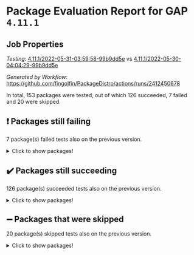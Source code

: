 # Package Evaluation Report for GAP `4.11.1`

## Job Properties

*Testing:* [4.11.1/2022-05-31-03:59:58-99b9dd5e](https://github.com/fingolfin/PackageDistro/blob/data/reports/4.11.1/2022-05-31-03:59:58-99b9dd5e) vs [4.11.1/2022-05-30-04:04:29-99b9dd5e](https://github.com/fingolfin/PackageDistro/blob/data/reports/4.11.1/2022-05-30-04:04:29-99b9dd5e)

*Generated by Workflow:* https://github.com/fingolfin/PackageDistro/actions/runs/2412450678

In total, 153 packages were tested, out of which 126 succeeded, 7 failed and 20 were skipped.

## :exclamation: Packages still failing

7 package(s) failed tests also on the previous version.
<details><summary>Click to show packages!</summary>

- fining 1.4.1 [(failure)](https://github.com/fingolfin/PackageDistro/runs/6663924672?check_suite_focus=true)
- francy 1.2.4 [(failure)](https://github.com/fingolfin/PackageDistro/runs/6663924873?check_suite_focus=true)
- hap 1.39 [(failure)](https://github.com/fingolfin/PackageDistro/runs/6663925424?check_suite_focus=true)
- normalizinterface 1.3.2 [(failure)](https://github.com/fingolfin/PackageDistro/runs/6663926630?check_suite_focus=true)
- packagemanager 1.2 [(failure)](https://github.com/fingolfin/PackageDistro/runs/6663926813?check_suite_focus=true)
- recog 1.3.2 [(failure)](https://github.com/fingolfin/PackageDistro/runs/6663927414?check_suite_focus=true)
- semigroups 4.0.0 [(failure)](https://github.com/fingolfin/PackageDistro/runs/6663928029?check_suite_focus=true)
</details>

## :heavy_check_mark: Packages still succeeding

126 package(s) succeeded tests also on the previous version.
<details><summary>Click to show packages!</summary>

- ace 5.4 [(success)](https://github.com/fingolfin/PackageDistro/runs/6663922682?check_suite_focus=true)
- aclib 1.3.2 [(success)](https://github.com/fingolfin/PackageDistro/runs/6663922737?check_suite_focus=true)
- agt 0.2 [(success)](https://github.com/fingolfin/PackageDistro/runs/6663922804?check_suite_focus=true)
- alnuth 3.2.1 [(success)](https://github.com/fingolfin/PackageDistro/runs/6663922850?check_suite_focus=true)
- anupq 3.2.6 [(success)](https://github.com/fingolfin/PackageDistro/runs/6663922901?check_suite_focus=true)
- atlasrep 2.1.2 [(success)](https://github.com/fingolfin/PackageDistro/runs/6663922967?check_suite_focus=true)
- autodoc 2022.03.10 [(success)](https://github.com/fingolfin/PackageDistro/runs/6663923023?check_suite_focus=true)
- automata 1.15 [(success)](https://github.com/fingolfin/PackageDistro/runs/6663923069?check_suite_focus=true)
- automgrp 1.3.2 [(success)](https://github.com/fingolfin/PackageDistro/runs/6663923126?check_suite_focus=true)
- autpgrp 1.10.2 [(success)](https://github.com/fingolfin/PackageDistro/runs/6663923177?check_suite_focus=true)
- cap 2022.05-08 [(success)](https://github.com/fingolfin/PackageDistro/runs/6663923267?check_suite_focus=true)
- caratinterface 2.3.3 [(success)](https://github.com/fingolfin/PackageDistro/runs/6663923347?check_suite_focus=true)
- cddinterface 2020.06.24 [(success)](https://github.com/fingolfin/PackageDistro/runs/6663923414?check_suite_focus=true)
- circle 1.6.5 [(success)](https://github.com/fingolfin/PackageDistro/runs/6663923478?check_suite_focus=true)
- classicpres 1.22 [(success)](https://github.com/fingolfin/PackageDistro/runs/6663923541?check_suite_focus=true)
- cohomolo 1.6.10 [(success)](https://github.com/fingolfin/PackageDistro/runs/6663923618?check_suite_focus=true)
- congruence 1.2.4 [(success)](https://github.com/fingolfin/PackageDistro/runs/6663923670?check_suite_focus=true)
- corelg 1.56 [(success)](https://github.com/fingolfin/PackageDistro/runs/6663923734?check_suite_focus=true)
- crime 1.6 [(success)](https://github.com/fingolfin/PackageDistro/runs/6663923794?check_suite_focus=true)
- crisp 1.4.5 [(success)](https://github.com/fingolfin/PackageDistro/runs/6663923856?check_suite_focus=true)
- crypting 0.10 [(success)](https://github.com/fingolfin/PackageDistro/runs/6663923921?check_suite_focus=true)
- cryst 4.1.24 [(success)](https://github.com/fingolfin/PackageDistro/runs/6663923970?check_suite_focus=true)
- crystcat 1.1.9 [(success)](https://github.com/fingolfin/PackageDistro/runs/6663924019?check_suite_focus=true)
- ctbllib 1.3.4 [(success)](https://github.com/fingolfin/PackageDistro/runs/6663924054?check_suite_focus=true)
- cubefree 1.19 [(success)](https://github.com/fingolfin/PackageDistro/runs/6663924105?check_suite_focus=true)
- curlinterface 2.2.2 [(success)](https://github.com/fingolfin/PackageDistro/runs/6663924162?check_suite_focus=true)
- cvec 2.7.5 [(success)](https://github.com/fingolfin/PackageDistro/runs/6663924223?check_suite_focus=true)
- datastructures 0.2.7 [(success)](https://github.com/fingolfin/PackageDistro/runs/6663924291?check_suite_focus=true)
- deepthought 1.0.5 [(success)](https://github.com/fingolfin/PackageDistro/runs/6663924330?check_suite_focus=true)
- design 1.7 [(success)](https://github.com/fingolfin/PackageDistro/runs/6663924386?check_suite_focus=true)
- difsets 2.3.1 [(success)](https://github.com/fingolfin/PackageDistro/runs/6663924434?check_suite_focus=true)
- digraphs 1.5.3 [(success)](https://github.com/fingolfin/PackageDistro/runs/6663924487?check_suite_focus=true)
- edim 1.3.5 [(success)](https://github.com/fingolfin/PackageDistro/runs/6663924517?check_suite_focus=true)
- example 4.3.1 [(success)](https://github.com/fingolfin/PackageDistro/runs/6663924546?check_suite_focus=true)
- factint 1.6.3 [(success)](https://github.com/fingolfin/PackageDistro/runs/6663924583?check_suite_focus=true)
- ferret 1.0.7 [(success)](https://github.com/fingolfin/PackageDistro/runs/6663924622?check_suite_focus=true)
- fga 1.4.0 [(success)](https://github.com/fingolfin/PackageDistro/runs/6663924646?check_suite_focus=true)
- float 1.0.3 [(success)](https://github.com/fingolfin/PackageDistro/runs/6663924704?check_suite_focus=true)
- format 1.4.3 [(success)](https://github.com/fingolfin/PackageDistro/runs/6663924731?check_suite_focus=true)
- forms 1.2.7 [(success)](https://github.com/fingolfin/PackageDistro/runs/6663924764?check_suite_focus=true)
- fplsa 1.2.5 [(success)](https://github.com/fingolfin/PackageDistro/runs/6663924799?check_suite_focus=true)
- fr 2.4.8 [(success)](https://github.com/fingolfin/PackageDistro/runs/6663924838?check_suite_focus=true)
- fwtree 1.3 [(success)](https://github.com/fingolfin/PackageDistro/runs/6663924921?check_suite_focus=true)
- gbnp 1.0.5 [(success)](https://github.com/fingolfin/PackageDistro/runs/6663924946?check_suite_focus=true)
- generalizedmorphismsforcap 2022.05-01 [(success)](https://github.com/fingolfin/PackageDistro/runs/6663924995?check_suite_focus=true)
- genss 1.6.6 [(success)](https://github.com/fingolfin/PackageDistro/runs/6663925032?check_suite_focus=true)
- gradedringforhomalg 2022.03-01 [(success)](https://github.com/fingolfin/PackageDistro/runs/6663925070?check_suite_focus=true)
- grape 4.8.5 [(success)](https://github.com/fingolfin/PackageDistro/runs/6663925116?check_suite_focus=true)
- groupoids 1.69 [(success)](https://github.com/fingolfin/PackageDistro/runs/6663925171?check_suite_focus=true)
- grpconst 2.6.2 [(success)](https://github.com/fingolfin/PackageDistro/runs/6663925259?check_suite_focus=true)
- guarana 0.96.3 [(success)](https://github.com/fingolfin/PackageDistro/runs/6663925314?check_suite_focus=true)
- guava 3.16 [(success)](https://github.com/fingolfin/PackageDistro/runs/6663925382?check_suite_focus=true)
- hapcryst 0.1.14 [(success)](https://github.com/fingolfin/PackageDistro/runs/6663925475?check_suite_focus=true)
- hecke 1.5.3 [(success)](https://github.com/fingolfin/PackageDistro/runs/6663925523?check_suite_focus=true)
- help 3.5 [(success)](https://github.com/fingolfin/PackageDistro/runs/6663925558?check_suite_focus=true)
- idrel 2.43 [(success)](https://github.com/fingolfin/PackageDistro/runs/6663925593?check_suite_focus=true)
- images 1.3.1 [(success)](https://github.com/fingolfin/PackageDistro/runs/6663925632?check_suite_focus=true)
- intpic 0.2.4 [(success)](https://github.com/fingolfin/PackageDistro/runs/6663925662?check_suite_focus=true)
- io 4.7.2 [(success)](https://github.com/fingolfin/PackageDistro/runs/6663925697?check_suite_focus=true)
- irredsol 1.4.3 [(success)](https://github.com/fingolfin/PackageDistro/runs/6663925730?check_suite_focus=true)
- json 2.1.0 [(success)](https://github.com/fingolfin/PackageDistro/runs/6663925774?check_suite_focus=true)
- jupyterkernel 1.4.1 [(success)](https://github.com/fingolfin/PackageDistro/runs/6663925827?check_suite_focus=true)
- jupyterviz 1.5.1 [(success)](https://github.com/fingolfin/PackageDistro/runs/6663925860?check_suite_focus=true)
- kan 1.34 [(success)](https://github.com/fingolfin/PackageDistro/runs/6663925909?check_suite_focus=true)
- kbmag 1.5.9 [(success)](https://github.com/fingolfin/PackageDistro/runs/6663925948?check_suite_focus=true)
- laguna 3.9.5 [(success)](https://github.com/fingolfin/PackageDistro/runs/6663925987?check_suite_focus=true)
- liealgdb 2.2.1 [(success)](https://github.com/fingolfin/PackageDistro/runs/6663926035?check_suite_focus=true)
- liepring 2.6 [(success)](https://github.com/fingolfin/PackageDistro/runs/6663926086?check_suite_focus=true)
- liering 2.4.2 [(success)](https://github.com/fingolfin/PackageDistro/runs/6663926123?check_suite_focus=true)
- linearalgebraforcap 2022.05-04 [(success)](https://github.com/fingolfin/PackageDistro/runs/6663926153?check_suite_focus=true)
- loops 3.4.1 [(success)](https://github.com/fingolfin/PackageDistro/runs/6663926182?check_suite_focus=true)
- lpres 1.0.3 [(success)](https://github.com/fingolfin/PackageDistro/runs/6663926235?check_suite_focus=true)
- majoranaalgebras 1.4 [(success)](https://github.com/fingolfin/PackageDistro/runs/6663926273?check_suite_focus=true)
- mapclass 1.4.5 [(success)](https://github.com/fingolfin/PackageDistro/runs/6663926306?check_suite_focus=true)
- matgrp 0.64 [(success)](https://github.com/fingolfin/PackageDistro/runs/6663926332?check_suite_focus=true)
- modisom 2.5.2 [(success)](https://github.com/fingolfin/PackageDistro/runs/6663926382?check_suite_focus=true)
- modulepresentationsforcap 2022.05-03 [(success)](https://github.com/fingolfin/PackageDistro/runs/6663926424?check_suite_focus=true)
- monoidalcategories 2022.05-05 [(success)](https://github.com/fingolfin/PackageDistro/runs/6663926447?check_suite_focus=true)
- nconvex 2020.11-04 [(success)](https://github.com/fingolfin/PackageDistro/runs/6663926495?check_suite_focus=true)
- nilmat 1.4.1 [(success)](https://github.com/fingolfin/PackageDistro/runs/6663926551?check_suite_focus=true)
- nock 1.5 [(success)](https://github.com/fingolfin/PackageDistro/runs/6663926590?check_suite_focus=true)
- nq 2.5.8 [(success)](https://github.com/fingolfin/PackageDistro/runs/6663926670?check_suite_focus=true)
- numericalsgps 1.3.0 [(success)](https://github.com/fingolfin/PackageDistro/runs/6663926706?check_suite_focus=true)
- openmath 11.5.1 [(success)](https://github.com/fingolfin/PackageDistro/runs/6663926747?check_suite_focus=true)
- orb 4.8.4 [(success)](https://github.com/fingolfin/PackageDistro/runs/6663926781?check_suite_focus=true)
- patternclass 2.4.2 [(success)](https://github.com/fingolfin/PackageDistro/runs/6663926854?check_suite_focus=true)
- permut 2.0.4 [(success)](https://github.com/fingolfin/PackageDistro/runs/6663926885?check_suite_focus=true)
- polenta 1.3.10 [(success)](https://github.com/fingolfin/PackageDistro/runs/6663926922?check_suite_focus=true)
- polymaking 0.8.6 [(success)](https://github.com/fingolfin/PackageDistro/runs/6663926962?check_suite_focus=true)
- primgrp 3.4.2 [(success)](https://github.com/fingolfin/PackageDistro/runs/6663927002?check_suite_focus=true)
- profiling 2.5.0 [(success)](https://github.com/fingolfin/PackageDistro/runs/6663927045?check_suite_focus=true)
- qpa 1.33 [(success)](https://github.com/fingolfin/PackageDistro/runs/6663927083?check_suite_focus=true)
- quagroup 1.8.3 [(success)](https://github.com/fingolfin/PackageDistro/runs/6663927138?check_suite_focus=true)
- radiroot 2.9 [(success)](https://github.com/fingolfin/PackageDistro/runs/6663927196?check_suite_focus=true)
- rcwa 4.6.4 [(success)](https://github.com/fingolfin/PackageDistro/runs/6663927235?check_suite_focus=true)
- rds 1.8 [(success)](https://github.com/fingolfin/PackageDistro/runs/6663927323?check_suite_focus=true)
- repndecomp 1.2.1 [(success)](https://github.com/fingolfin/PackageDistro/runs/6663927547?check_suite_focus=true)
- repsn 3.1.0 [(success)](https://github.com/fingolfin/PackageDistro/runs/6663927685?check_suite_focus=true)
- resclasses 4.7.2 [(success)](https://github.com/fingolfin/PackageDistro/runs/6663927823?check_suite_focus=true)
- scscp 2.3.1 [(success)](https://github.com/fingolfin/PackageDistro/runs/6663927936?check_suite_focus=true)
- sglppow 2.2 [(success)](https://github.com/fingolfin/PackageDistro/runs/6663928093?check_suite_focus=true)
- sgpviz 0.999.5 [(success)](https://github.com/fingolfin/PackageDistro/runs/6663928144?check_suite_focus=true)
- simpcomp 2.1.14 [(success)](https://github.com/fingolfin/PackageDistro/runs/6663928193?check_suite_focus=true)
- singular 2020.12.18 [(success)](https://github.com/fingolfin/PackageDistro/runs/6663928250?check_suite_focus=true)
- sla 1.5.3 [(success)](https://github.com/fingolfin/PackageDistro/runs/6663928299?check_suite_focus=true)
- smallgrp 1.5 [(success)](https://github.com/fingolfin/PackageDistro/runs/6663928339?check_suite_focus=true)
- smallsemi 0.6.13 [(success)](https://github.com/fingolfin/PackageDistro/runs/6663928397?check_suite_focus=true)
- sonata 2.9.4 [(success)](https://github.com/fingolfin/PackageDistro/runs/6663928462?check_suite_focus=true)
- sophus 1.25 [(success)](https://github.com/fingolfin/PackageDistro/runs/6663928515?check_suite_focus=true)
- spinsym 1.5.2 [(success)](https://github.com/fingolfin/PackageDistro/runs/6663928571?check_suite_focus=true)
- symbcompcc 1.3.2 [(success)](https://github.com/fingolfin/PackageDistro/runs/6663928626?check_suite_focus=true)
- thelma 1.3 [(success)](https://github.com/fingolfin/PackageDistro/runs/6663928703?check_suite_focus=true)
- tomlib 1.2.9 [(success)](https://github.com/fingolfin/PackageDistro/runs/6663928744?check_suite_focus=true)
- toric 1.9.5 [(success)](https://github.com/fingolfin/PackageDistro/runs/6663928819?check_suite_focus=true)
- transgrp 3.6.2 [(success)](https://github.com/fingolfin/PackageDistro/runs/6663928878?check_suite_focus=true)
- ugaly 4.0.2 [(success)](https://github.com/fingolfin/PackageDistro/runs/6663928935?check_suite_focus=true)
- unipot 1.5 [(success)](https://github.com/fingolfin/PackageDistro/runs/6663928995?check_suite_focus=true)
- unitlib 4.1.0 [(success)](https://github.com/fingolfin/PackageDistro/runs/6663929076?check_suite_focus=true)
- utils 0.72 [(success)](https://github.com/fingolfin/PackageDistro/runs/6663929141?check_suite_focus=true)
- uuid 0.7 [(success)](https://github.com/fingolfin/PackageDistro/runs/6663929195?check_suite_focus=true)
- walrus 0.9991 [(success)](https://github.com/fingolfin/PackageDistro/runs/6663929257?check_suite_focus=true)
- wedderga 4.10.2 [(success)](https://github.com/fingolfin/PackageDistro/runs/6663929309?check_suite_focus=true)
- xmod 2.88 [(success)](https://github.com/fingolfin/PackageDistro/runs/6663929356?check_suite_focus=true)
- xmodalg 1.22 [(success)](https://github.com/fingolfin/PackageDistro/runs/6663929395?check_suite_focus=true)
- yangbaxter 0.10.0 [(success)](https://github.com/fingolfin/PackageDistro/runs/6663929452?check_suite_focus=true)
- zeromqinterface 0.13 [(success)](https://github.com/fingolfin/PackageDistro/runs/6663929504?check_suite_focus=true)
</details>

## :heavy_minus_sign: Packages that were skipped

20 package(s) skipped tests also on the previous version.
<details><summary>Click to show packages!</summary>

- 4ti2interface 2022.03-01 [(skipped)](https://github.com/fingolfin/PackageDistro/runs/6663845509?check_suite_focus=true)
- browse 1.8.14 [(skipped)](https://github.com/fingolfin/PackageDistro/runs/6663845509?check_suite_focus=true)
- examplesforhomalg 2022.03-01 [(skipped)](https://github.com/fingolfin/PackageDistro/runs/6663845509?check_suite_focus=true)
- gapdoc 1.6.5 [(skipped)](https://github.com/fingolfin/PackageDistro/runs/6663845509?check_suite_focus=true)
- gauss 2022.03-01 [(skipped)](https://github.com/fingolfin/PackageDistro/runs/6663845509?check_suite_focus=true)
- gaussforhomalg 2022.03-01 [(skipped)](https://github.com/fingolfin/PackageDistro/runs/6663845509?check_suite_focus=true)
- gradedmodules 2022.03-01 [(skipped)](https://github.com/fingolfin/PackageDistro/runs/6663845509?check_suite_focus=true)
- homalg 2022.03-01 [(skipped)](https://github.com/fingolfin/PackageDistro/runs/6663845509?check_suite_focus=true)
- homalgtocas 2022.03-01 [(skipped)](https://github.com/fingolfin/PackageDistro/runs/6663845509?check_suite_focus=true)
- io_forhomalg 2022.03-01 [(skipped)](https://github.com/fingolfin/PackageDistro/runs/6663845509?check_suite_focus=true)
- itc 1.5.1 [(skipped)](https://github.com/fingolfin/PackageDistro/runs/6663845509?check_suite_focus=true)
- localizeringforhomalg 2022.03-01 [(skipped)](https://github.com/fingolfin/PackageDistro/runs/6663845509?check_suite_focus=true)
- matricesforhomalg 2022.04-01 [(skipped)](https://github.com/fingolfin/PackageDistro/runs/6663845509?check_suite_focus=true)
- modules 2022.03-01 [(skipped)](https://github.com/fingolfin/PackageDistro/runs/6663845509?check_suite_focus=true)
- polycyclic 2.16 [(skipped)](https://github.com/fingolfin/PackageDistro/runs/6663845509?check_suite_focus=true)
- ringsforhomalg 2022.04-01 [(skipped)](https://github.com/fingolfin/PackageDistro/runs/6663845509?check_suite_focus=true)
- sco 2022.03-01 [(skipped)](https://github.com/fingolfin/PackageDistro/runs/6663845509?check_suite_focus=true)
- toolsforhomalg 2022.05-01 [(skipped)](https://github.com/fingolfin/PackageDistro/runs/6663845509?check_suite_focus=true)
- toricvarieties 2022.03.23 [(skipped)](https://github.com/fingolfin/PackageDistro/runs/6663845509?check_suite_focus=true)
- xgap 4.31 [(skipped)](https://github.com/fingolfin/PackageDistro/runs/6663845509?check_suite_focus=true)
</details>

